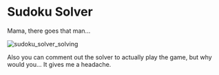 # Sudoku Solver
Mama, there goes that man...

![sudoku_solver_solving](images/sudoku.gif)

Also you can comment out the solver to actually play the game, but why would you... It gives me a headache.
